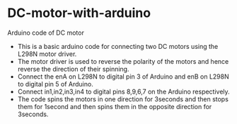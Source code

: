 # DC-motor-with-arduino
Arduino code of DC motor
* This is a basic arduino code for connecting two DC motors using the L298N motor driver. 
* The motor driver is used to reverse the polarity of the motors and hence reverse the direction of their spinning.
* Connect the enA on L298N to digital pin 3 of Arduino and enB on L298N to digital pin 5 of Arduino.
* Connect in1,in2,in3,in4 to digital pins 8,9,6,7 on the Arduino respectively.
* The code spins the motors in one direction for 3seconds and then stops them for 1second and then spins them in the opposite direction for 3seconds.
